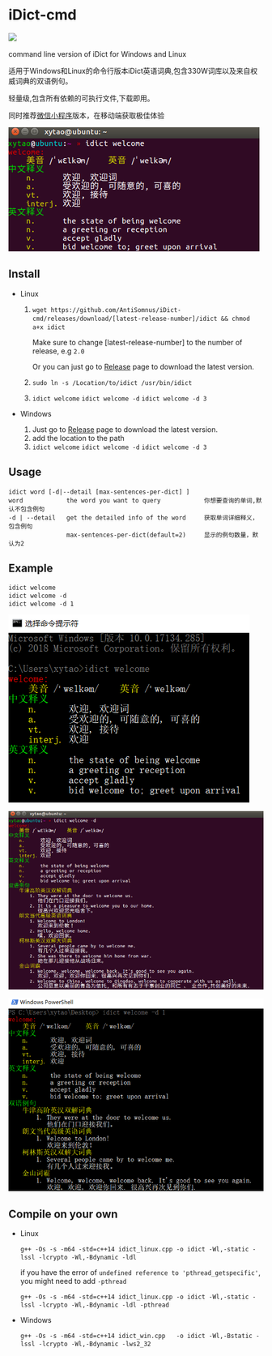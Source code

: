 # iDict-cmd
<img src="https://img.shields.io/github/release/AntiSomnus/iDict-cmd.svg"/>

command line version of iDict for Windows and Linux

适用于Windows和Linux的命令行版本iDict英语词典,包含330W词库以及来自权威词典的双语例句。

轻量级,包含所有依赖的可执行文件,下载即用。

同时推荐[微信小程序](https://github.com/AntiSomnus/iDict-weapp)版本，在移动端获取极佳体验

![linux_brief](/pics/linux_brief.png "linux_brief")

## Install

- Linux

    1. `wget https://github.com/AntiSomnus/iDict-cmd/releases/download/[latest-release-number]/idict && chmod a+x idict`

        Make sure to change [latest-release-number] to the number of release, e.g `2.0`

        Or you can just go to [Release](https://github.com/AntiSomnus/iDict-cmd/releases/latest) page to download the latest version.

    2. `sudo ln -s /Location/to/idict /usr/bin/idict `
    3. `idict welcome` `idict welcome -d` `idict welcome -d 3`

- Windows

    1. Just go to [Release](https://github.com/AntiSomnus/iDict-cmd/releases/latest) page to download the latest version.
    2. add the location to the path
    3. `idict welcome` `idict welcome -d` `idict welcome -d 3`
## Usage
```
idict word [-d|--detail [max-sentences-per-dict] ]
word            the word you want to query            你想要查询的单词,默认不包含例句
-d | --detail   get the detailed info of the word     获取单词详细释义，包含例句
                max-sentences-per-dict(default=2)     显示的例句数量，默认为2
```
## Example
```
idict welcome
idict welcome -d
idict welcome -d 1
```
![windows_brief](/pics/windows_brief.png "windows_brief")

![linux_detail](/pics/linux_detail.png "linux_detail")

![windows_detail](/pics/windows_detail.png "windows_detail")

## Compile on your own
- Linux
    ```
    g++ -Os -s -m64 -std=c++14 idict_linux.cpp -o idict -Wl,-static -lssl -lcrypto -Wl,-Bdynamic -ldl
    ```
    if you have the error of `undefined reference to 'pthread_getspecific'`, you might need to add `-pthread`
    ```
    g++ -Os -s -m64 -std=c++14 idict_linux.cpp -o idict -Wl,-static -lssl -lcrypto -Wl,-Bdynamic -ldl -pthread
    ```
- Windows
    ```
	g++ -Os -s -m64 -std=c++14 idict_win.cpp   -o idict -Wl,-Bstatic -lssl -lcrypto -Wl,-Bdynamic -lws2_32
    ```